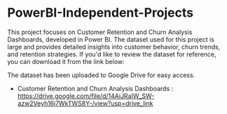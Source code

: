 # PowerBI-Independent-Projects


This project focuses on Customer Retention and Churn Analysis Dashboards, developed in Power BI. The dataset used for this project is large and provides detailed insights into customer behavior, churn trends, and retention strategies. If you'd like to review the dataset for reference, you can download it from the link below:

The dataset has been uploaded to Google Drive for easy access.

* Customer Retention and Churn Analysis Dashboards : https://drive.google.com/file/d/14AiJRaIW_SW-azw2Veyh16j7WkTWS8Y-/view?usp=drive_link


